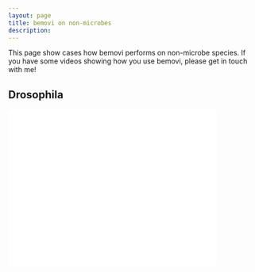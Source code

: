 ```yaml
---
layout: page
title: bemovi on non-microbes
description: 
---
```


This page show cases how bemovi performs on non-microbe species. If you have some videos
showing how you use bemovi, please get in touch with me!

## Drosophila

<iframe 
     width="420" 
     height="315" 
     src="//www.youtube.com/embed/1irP8jm6sk8" 
     frameborder="0" 
     allowfullscreen="allowfullscreen"> </iframe>
